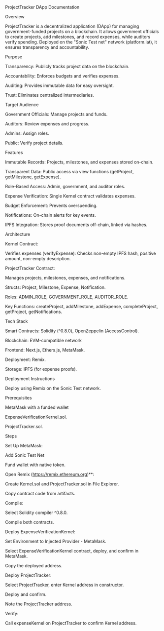 ProjectTracker DApp Documentation

Overview

ProjectTracker is a decentralized application (DApp) for managing government-funded projects on a blockchain. It allows government officials to create projects, add milestones, and record expenses, while auditors verify spending. Deployed on the "Sonic Test net" network (platform.lat), it ensures transparency and accountability.

Purpose





Transparency: Publicly tracks project data on the blockchain.



Accountability: Enforces budgets and verifies expenses.



Auditing: Provides immutable data for easy oversight.



Trust: Eliminates centralized intermediaries.

Target Audience





Government Officials: Manage projects and funds.



Auditors: Review expenses and progress.



Admins: Assign roles.



Public: Verify project details.

Features





Immutable Records: Projects, milestones, and expenses stored on-chain.



Transparent Data: Public access via view functions (getProject, getMilestone, getExpense).



Role-Based Access: Admin, government, and auditor roles.



Expense Verification: Single Kernel contract validates expenses.



Budget Enforcement: Prevents overspending.



Notifications: On-chain alerts for key events.



IPFS Integration: Stores proof documents off-chain, linked via hashes.

Architecture





Kernel Contract:





Verifies expenses (verifyExpense): Checks non-empty IPFS hash, positive amount, non-empty description.



ProjectTracker Contract:





Manages projects, milestones, expenses, and notifications.



Structs: Project, Milestone, Expense, Notification.



Roles: ADMIN_ROLE, GOVERNMENT_ROLE, AUDITOR_ROLE.



Key Functions: createProject, addMilestone, addExpense, completeProject, getProject, getNotifications.

Tech Stack





Smart Contracts: Solidity (^0.8.0), OpenZeppelin (AccessControl).



Blockchain: EVM-compatible network


Frontend: Next.js, Ethers.js, MetaMask.



Deployment: Remix.



Storage: IPFS (for expense proofs).

Deployment Instructions

Deploy using Remix on the Sonic Test network.

Prerequisites





MetaMask with a funded wallet



ExpenseVerificationKernel.sol.



ProjectTracker.sol.

Steps





Set Up MetaMask:





Add Sonic Test Net



Fund wallet with native token.



Open Remix (https://remix.ethereum.org)**:





Create Kernel.sol and ProjectTracker.sol in File Explorer.



Copy contract code from artifacts.



Compile:





Select Solidity compiler ^0.8.0.



Compile both contracts.



Deploy ExpenseVerificationKernel:





Set Environment to Injected Provider - MetaMask.



Select ExpenseVerificationKernel contract, deploy, and confirm in MetaMask.



Copy the deployed address.



Deploy ProjectTracker:





Select ProjectTracker, enter Kernel address in constructor.



Deploy and confirm.



Note the ProjectTracker address.



Verify:





Call expenseKernel on ProjectTracker to confirm Kernel address.
